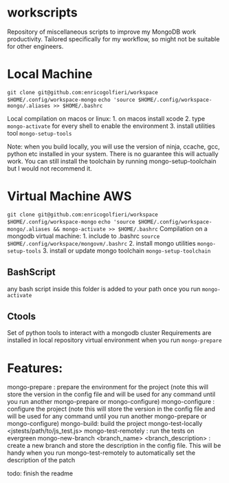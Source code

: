 # workscripts
Repository of miscellaneous scripts to improve my MongoDB work productivity. Tailored specifically for my workflow, so might not be suitable for other engineers.

# Local Machine
`git clone git@github.com:enricogolfieri/workspace $HOME/.config/workspace-mongo`
`echo 'source $HOME/.config/workspace-mongo/.aliases >> $HOME/.bashrc`

Local compilation on macos or linux:
    1. on macos install xcode 
    2. type `mongo-activate` for every shell to enable the environment
    3. install utilities tool `mongo-setup-tools`

Note: when you build locally, you will use the version of ninja, ccache, gcc, python etc installed in your system. There is no guarantee this will actually work.
You can still install the toolchain by running mongo-setup-toolchain but I would not recommend it.

# Virtual Machine AWS
`git clone git@github.com:enricogolfieri/workspace $HOME/.config/workspace-mongo`
`echo 'source $HOME/.config/workspace-mongo/.aliases && mongo-activate >> $HOME/.bashrc`
Compilation on a mongodb virtual machine:
    1. include to .bashrc `source $HOME/.config/workspace/mongovm/.bashrc`
    2. install mongo utilities `mongo-setup-tools`
    3. install or update mongo toolchain `mongo-setup-toolchain`

## BashScript 
any bash script inside this folder is added to your path once you run `mongo-activate`

## Ctools 
Set of python tools to interact with a mongodb cluster 
Requirements are installed in local repository virtual environment when you run `mongo-prepare`

# Features:
mongo-prepare <version>: prepare the environment for the project (note this will store the version in the config file and will be used for any command until you run another mongo-prepare or mongo-configure)
mongo-configure <version>: configure the project (note this will store the version in the config file and will be used for any command until you run another mongo-prepare or mongo-configure)
mongo-build: build the project 
mongo-test-locally <jstests/path/to/js_test.js>
mongo-test-remotely : run the tests on evergreen
mongo-new-branch <branch_name> <branch_description> : create a new branch and store the description in the config file. This will be handy when you run mongo-test-remotely to automatically set the description of the patch

todo: finish the readme
